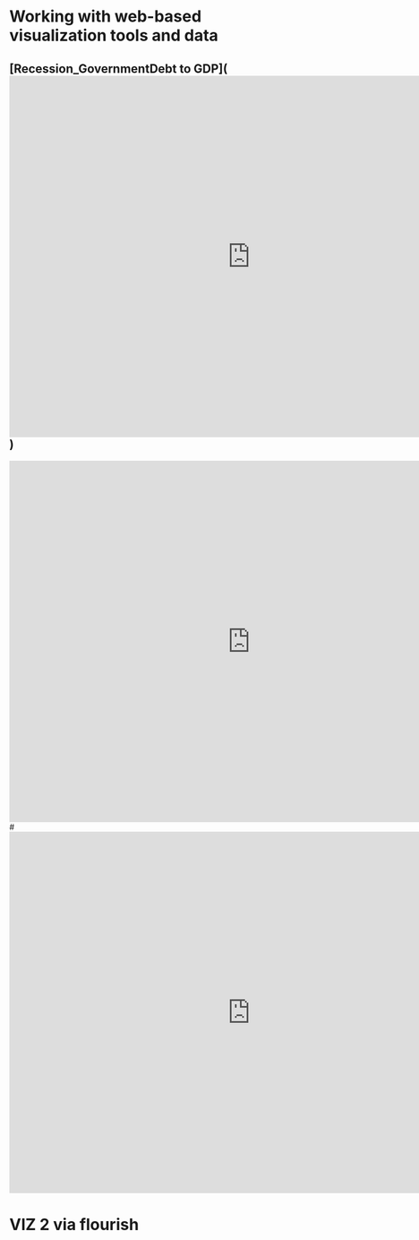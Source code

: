 # Working with web-based visualization tools and data

## [Recession_GovernmentDebt to GDP](<iframe src="https://data.oecd.org/chart/6vi6" width="860" height="645" style="border: 0" mozallowfullscreen="true" webkitallowfullscreen="true" allowfullscreen="true"><a href="https://data.oecd.org/chart/6vi6" target="_blank">OECD Chart: General government debt, Total, % of GDP, Annual, 2008</a></iframe>)

<iframe src="https://data.oecd.org/chart/6vi6" width="860" height="645" style="border: 0" mozallowfullscreen="true" webkitallowfullscreen="true" allowfullscreen="true"><a href="https://data.oecd.org/chart/6vi6" target="_blank">OECD Chart: General government debt, Total, % of GDP, Annual, 2008</a></iframe>
# <iframe src="https://data.oecd.org/chart/6vi6" width="860" height="645" style="border: 0" mozallowfullscreen="true" webkitallowfullscreen="true" allowfullscreen="true"><a href="https://data.oecd.org/chart/6vi6" target="_blank">OECD Chart: General government debt, Total, % of GDP, Annual, 2008</a></iframe>


# VIZ 2 via flourish

<div class="flourish-embed flourish-chart" data-src="visualisation/7675634"><script src="https://public.flourish.studio/resources/embed.js"></script></div>
